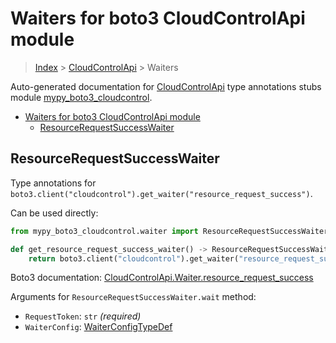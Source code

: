 # Waiters for boto3 CloudControlApi module

> [Index](..) > [CloudControlApi](.) > Waiters

Auto-generated documentation for
[CloudControlApi](https://boto3.amazonaws.com/v1/documentation/api/latest/reference/services/cloudcontrol.html#CloudControlApi)
type annotations stubs module
[mypy_boto3_cloudcontrol](https://pypi.org/project/mypy-boto3-cloudcontrol/).

- [Waiters for boto3 CloudControlApi module](#waiters-for-boto3-cloudcontrolapi-module)
  - [ResourceRequestSuccessWaiter](#resourcerequestsuccesswaiter)

## ResourceRequestSuccessWaiter

Type annotations for
`boto3.client("cloudcontrol").get_waiter("resource_request_success")`.

Can be used directly:

```python
from mypy_boto3_cloudcontrol.waiter import ResourceRequestSuccessWaiter

def get_resource_request_success_waiter() -> ResourceRequestSuccessWaiter:
    return boto3.client("cloudcontrol").get_waiter("resource_request_success")
```

Boto3 documentation:
[CloudControlApi.Waiter.resource_request_success](https://boto3.amazonaws.com/v1/documentation/api/latest/reference/services/cloudcontrol.html#CloudControlApi.Waiter.ResourceRequestSuccess)

Arguments for `ResourceRequestSuccessWaiter.wait` method:

- `RequestToken`: `str` *(required)*
- `WaiterConfig`: [WaiterConfigTypeDef](./type_defs.md#waiterconfigtypedef)
